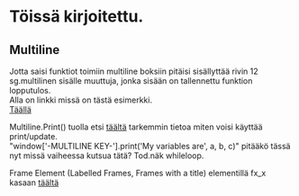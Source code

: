 # Töissä kirjoitettu.

## Multiline

Jotta saisi funktiot toimiin multiline boksiin pitäisi sisällyttää rivin 12 sg.multilinen sisälle muuttuja, jonka sisään on tallennettu funktion lopputulos.  
Alla on linkki missä on tästä esimerkki.  
[Täällä](https://www.tutorialspoint.com/pysimplegui/pysimplegui_input_element.htm)

Multiline.Print() tuolla etsi [täältä](https://www.pysimplegui.org/en/latest/) tarkemmin tietoa miten voisi käyttää print/update.  
"window['-MULTILINE KEY-'].print('My variables are', a, b, c)" pitääkö tässä nyt missä vaiheessa kutsua tätä? Tod.näk whileloop.

Frame Element (Labelled Frames, Frames with a title) elementillä fx_x kasaan [täältä](https://www.pysimplegui.org/en/latest/#frame-element-labelled-frames-frames-with-a-title)